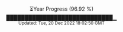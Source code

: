<p align="center">
⏳Year Progress (96.92 %) <br>
█████████████████████████████▁ <br>
<sub>Updated: Tue, 20 Dec 2022 18:02:50 GMT</sub>
</p>

